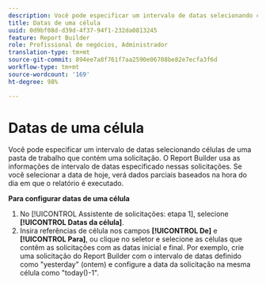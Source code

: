 ```yaml
---
description: Você pode especificar um intervalo de datas selecionando células de uma pasta de trabalho que contém uma solicitação. O Report Builder usa as informações de intervalo de datas especificado nessas solicitações. Se você selecionar a data de hoje, verá dados parciais baseados na hora do dia em que o relatório é executado.
title: Datas de uma célula
uuid: 0d9bf08d-d39d-4f37-94f1-232da0813245
feature: Report Builder
role: Profissional de negócios, Administrador
translation-type: tm+mt
source-git-commit: 894ee7a8f761f7aa2590e06708be82e7ecfa3f6d
workflow-type: tm+mt
source-wordcount: '169'
ht-degree: 98%

---
```



# Datas de uma célula

Você pode especificar um intervalo de datas selecionando células de uma pasta de trabalho que contém uma solicitação. O Report Builder usa as informações de intervalo de datas especificado nessas solicitações. Se você selecionar a data de hoje, verá dados parciais baseados na hora do dia em que o relatório é executado.

**Para configurar datas de uma célula**

1. No [!UICONTROL Assistente de solicitações: etapa 1], selecione **[!UICONTROL Datas da célula]**.
1. Insira referências de célula nos campos **[!UICONTROL De]** e **[!UICONTROL Para]**, ou clique no seletor e selecione as células que contêm as solicitações com as datas inicial e final. 
Por exemplo, crie uma solicitação do Report Builder com o intervalo de datas definido como &quot;yesterday&quot; (ontem) e configure a data da solicitação na mesma célula como &quot;today()-1&quot;.
